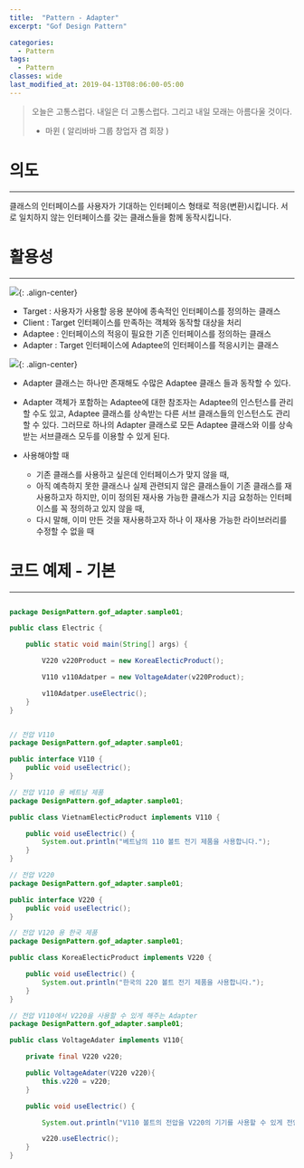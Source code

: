 ```yaml
---
title:  "Pattern - Adapter"
excerpt: "Gof Design Pattern"

categories:
  - Pattern
tags:
  - Pattern 
classes: wide
last_modified_at: 2019-04-13T08:06:00-05:00
---
```


> 오늘은 고통스럽다. 내일은 더 고통스럽다. 그리고 내일 모래는 아름다울 것이다. 
> - 마윈 ( 알리바바 그룹 창업자 겸 회장 )

# 의도 

***

클래스의 인터페이스를 사용자가 기대하는 인터페이스 형태로 적응(변환)시킵니다. 서로 일치하지 않는 인터페이스를 갖는 클래스들을 함께 동작시킵니다. 

# 활용성

***

![](https://keepinmindsh.github.io/lines/assets/img/adapter_pattern01.png){: .align-center}

  - Target : 사용자가 사용할 응용 분야에 종속적인 인터페이스를 정의하는 클래스
  - Client : Target 인터페이스를 만족하는 객체와 동작할 대상을 처리
  - Adaptee : 인터페이스의 적응이 필요한 기존 인터페이스를 정의하는 클래스
  - Adapter : Target 인터페이스에 Adaptee의 인터페이스를 적응시키는 클래스

![](https://keepinmindsh.github.io/lines/assets/img/adapter_pattern02.png){: .align-center}

  - Adapter 클래스는 하나만 존재해도 수많은 Adaptee 클래스 들과 동작할 수 있다.
  - Adapter 객체가 포함하는 Adaptee에 대한 참조자는 Adaptee의 인스턴스를 관리할 수도 있고, Adaptee 클래스를 상속받는 다른 서브 클래스들의 인스턴스도 관리할 수 있다. 그러므로 하나의 Adapter 클래스로 모든 Adaptee 클래스와 이를 상속 받는 서브클래스 모두를 이용할 수 있게 된다.

- 사용해야할 때 
  - 기존 클래스를 사용하고 싶은데 인터페이스가 맞지 않을 때,
  - 아직 예측하지 못한 클래스나 실제 관련되지 않은 클래스들이 기존 클래스를 재사용하고자 하지만, 이미 정의된 재사용 가능한 클래스가 지금 요청하는 인터페이스를 꼭 정의하고 있지 않을 때,
  - 다시 말해, 이미 만든 것을 재사용하고자 하나 이 재사용 가능한 라이브러리를 수정할 수 없을 때

# 코드 예제 - 기본

***

```java

package DesignPattern.gof_adapter.sample01;

public class Electric {

    public static void main(String[] args) {

        V220 v220Product = new KoreaElecticProduct();

        V110 v110Adatper = new VoltageAdater(v220Product);

        v110Adatper.useElectric();
    }
}     

```

```java

// 전압 V110                               
package DesignPattern.gof_adapter.sample01;

public interface V110 {
    public void useElectric();
}

// 전압 V110 용 베트남 제품   
package DesignPattern.gof_adapter.sample01;

public class VietnamElecticProduct implements V110 {

    public void useElectric() {
        System.out.println("베트남의 110 볼트 전기 제품을 사용합니다.");
    }
}

// 전압 V220          
package DesignPattern.gof_adapter.sample01;

public interface V220 {
    public void useElectric();
}

// 전압 V120 용 한국 제품
package DesignPattern.gof_adapter.sample01;

public class KoreaElecticProduct implements V220 {

    public void useElectric() {
        System.out.println("한국의 220 볼트 전기 제품을 사용합니다.");
    }
}

// 전압 V110에서 V220을 사용할 수 있게 해주는 Adapter
package DesignPattern.gof_adapter.sample01;

public class VoltageAdater implements V110{

    private final V220 v220;

    public VoltageAdater(V220 v220){
        this.v220 = v220;
    }

    public void useElectric() {

        System.out.println("V110 볼트의 전압을 V220의 기기를 사용할 수 있게 전압을 조정합니다.");

        v220.useElectric();
    }
}
    

```